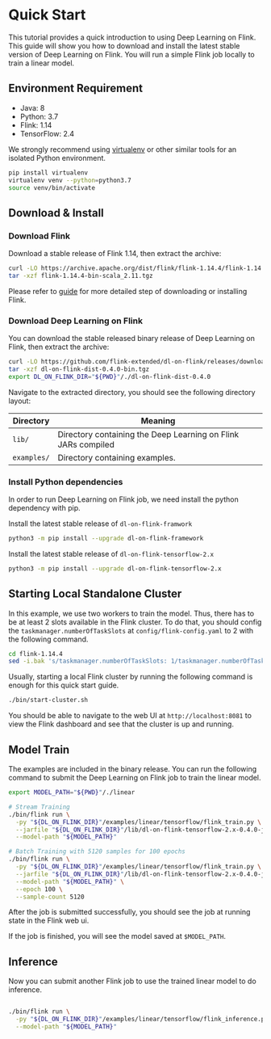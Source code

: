 <!--
  Copyright 2022 Deep Learning on Flink Authors
  
  Licensed under the Apache License, Version 2.0 (the "License");
  you may not use this file except in compliance with the License.
  You may obtain a copy of the License at
  
      http://www.apache.org/licenses/LICENSE-2.0
  
  Unless required by applicable law or agreed to in writing, software
  distributed under the License is distributed on an "AS IS" BASIS,
  WITHOUT WARRANTIES OR CONDITIONS OF ANY KIND, either express or implied.
  See the License for the specific language governing permissions and
  limitations under the License.
  -->

# Quick Start

This tutorial provides a quick introduction to using Deep Learning on Flink. 
This guide will show you how to download and install the latest stable version 
of Deep Learning on Flink. You will run a simple Flink job locally to train
a linear model.

## Environment Requirement

- Java: 8
- Python: 3.7 
- Flink: 1.14
- TensorFlow: 2.4

We strongly recommend using [virtualenv](https://virtualenv.pypa.io/en/latest/index.html)
or other similar tools for an isolated Python environment.

```bash
pip install virtualenv
virtualenv venv --python=python3.7
source venv/bin/activate
```

## Download & Install

### Download Flink
Download a stable release of Flink 1.14, then extract the archive:

```sh
curl -LO https://archive.apache.org/dist/flink/flink-1.14.4/flink-1.14.4-bin-scala_2.11.tgz
tar -xzf flink-1.14.4-bin-scala_2.11.tgz
```

Please refer to [guide](https://nightlies.apache.org/flink/flink-docs-release-1.14//docs/try-flink/local_installation/) 
for more detailed step of downloading or installing Flink.

### Download Deep Learning on Flink
You can download the stable released binary release of Deep Learning on Flink,
then extract the archive:

```sh
curl -LO https://github.com/flink-extended/dl-on-flink/releases/download/0.4.0/dl-on-flink-dist-0.4.0-bin.tgz
tar -xzf dl-on-flink-dist-0.4.0-bin.tgz
export DL_ON_FLINK_DIR="${PWD}"/./dl-on-flink-dist-0.4.0
```

Navigate to the extracted directory, you should see the following directory 
layout:

| Directory | Meaning |
|---|---|
|`lib/` | Directory containing the Deep Learning on Flink JARs compiled |
|`examples/` | Directory containing examples. |

### Install Python dependencies
In order to run Deep Learning on Flink job, we need install the python
dependency with pip.

Install the latest stable release of `dl-on-flink-framwork`
```bash
python3 -m pip install --upgrade dl-on-flink-framework
```

Install the latest stable release of `dl-on-flink-tensorflow-2.x`
```bash
python3 -m pip install --upgrade dl-on-flink-tensorflow-2.x
```

## Starting Local Standalone Cluster

In this example, we use two workers to train the model. Thus, there has to be
at least 2 slots available in the Flink cluster. To do that, you should
config the `taskmanager.numberOfTaskSlots` at `config/flink-config.yaml` to 2
with the following command.

```sh
cd flink-1.14.4
sed -i.bak 's/taskmanager.numberOfTaskSlots: 1/taskmanager.numberOfTaskSlots: 2/' ./conf/flink-conf.yaml
```

Usually, starting a local Flink cluster by running the following command is 
enough for this quick start guide.

```sh
./bin/start-cluster.sh
```

You should be able to navigate to the web UI at 
`http://localhost:8081` to view the Flink dashboard and see that 
the cluster is up and running.

## Model Train

The examples are included in the binary release. You can run the following
command to submit the Deep Learning on Flink job to train the linear model.

```sh
export MODEL_PATH="${PWD}"/./linear

# Stream Training
./bin/flink run \
  -py "${DL_ON_FLINK_DIR}"/examples/linear/tensorflow/flink_train.py \
  --jarfile "${DL_ON_FLINK_DIR}"/lib/dl-on-flink-tensorflow-2.x-0.4.0-jar-with-dependencies.jar \
  --model-path "${MODEL_PATH}"

# Batch Training with 5120 samples for 100 epochs
./bin/flink run \
  -py "${DL_ON_FLINK_DIR}"/examples/linear/tensorflow/flink_train.py \
  --jarfile "${DL_ON_FLINK_DIR}"/lib/dl-on-flink-tensorflow-2.x-0.4.0-jar-with-dependencies.jar \
  --model-path "${MODEL_PATH}" \
  --epoch 100 \
  --sample-count 5120
```

After the job is submitted successfully, you should see the job at running state
in the Flink web ui.

If the job is finished, you will see the model saved at `$MODEL_PATH`.

## Inference

Now you can submit another Flink job to use the trained linear model to do
inference.

```sh

./bin/flink run \
  -py "${DL_ON_FLINK_DIR}"/examples/linear/tensorflow/flink_inference.py \
  --model-path "${MODEL_PATH}"

```